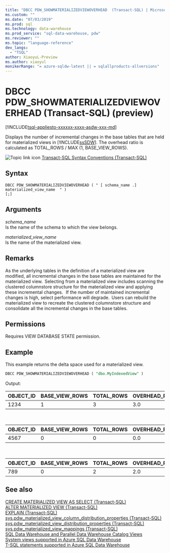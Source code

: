 ```yaml
---
title: "DBCC PDW_SHOWMATERIALIZEDVIEWOVERHEAD  (Transact-SQL) | Microsoft Docs"
ms.custom: ""
ms.date: "07/03/2019"
ms.prod: sql
ms.technology: data-warehouse
ms.prod_service: "sql-data-warehouse, pdw"
ms.reviewer: ""
ms.topic: "language-reference"
dev_langs: 
  - "TSQL"
author: XiaoyuL-Preview 
ms.author: xiaoyul
monikerRange: "= azure-sqldw-latest || = sqlallproducts-allversions"
---
```

# DBCC PDW_SHOWMATERIALIZEDVIEWOVERHEAD (Transact-SQL) (preview)

[!INCLUDE[tsql-appliesto-xxxxxx-xxxx-asdw-xxx-md](../../includes/tsql-appliesto-xxxxxx-xxxx-asdw-xxx-md.md)]

Displays the number of incremental changes in the base tables that are held for materialized views in [!INCLUDE[ssSDW](../../includes/sssdw-md.md)]. The overhead ratio is calculated as TOTAL_ROWS / MAX (1, BASE_VIEW_ROWS).

![Topic link icon](../../database-engine/configure-windows/media/topic-link.gif "Topic link icon") [Transact-SQL Syntax Conventions &#40;Transact-SQL&#41;](../../t-sql/language-elements/transact-sql-syntax-conventions-transact-sql.md)
  
## Syntax

```
DBCC PDW_SHOWMATERIALIZEDVIEWOVERHEAD ( " [ schema_name .] materialized_view_name  " )
[;]
```
  
## Arguments

 *schema_name*     
 Is the name of the schema to which the view belongs.

*materialized_view_name*   
Is the name of the materialized view.

## Remarks

As the underlying tables in the definition of a materialized view are modified, all incremental changes in the base tables are maintained for the materialized view.  Selecting from a materialized view includes scanning the clustered columnstore structure for the materialized view and applying these incremental changes.   If the number of maintained incremental changes is high, select performance will degrade.  Users can rebuild the materialized view to recreate the clustered columnstore structure and consolidate all the incremental changes in the base tables.
  
## Permissions  
  
Requires VIEW DATABASE STATE permission.  

## Example  

This example returns the delta space used for a materialized view.

```sql
DBCC PDW_SHOWMATERIALIZEDVIEWOVERHEAD ( "dbo.MyIndexedView" )
```

Output:

|OBJECT_ID|BASE_VIEW_ROWS|TOTAL_ROWS|OVERHEAD_RATIO|
|--------|--------|--------|--------|  
|1234|1|3 |3.0 |

</br>

|OBJECT_ID |BASE_VIEW_ROWS|TOTAL_ROWS|OVERHEAD_RATIO|
|--------|--------|--------|--------|
|4567|0|0|0.0|

</br>

|OBJECT_ID|BASE_VIEW_ROWS|TOTAL_ROWS|OVERHEAD_RATIO|
|--------|--------|--------|--------|
|789|0|2|2.0|

## See also

[CREATE MATERIALIZED VIEW AS SELECT &#40;Transact-SQL&#41;](/sql/t-sql/statements/create-materialized-view-as-select-transact-sql?view=azure-sqldw-latest)   
[ALTER MATERIALIZED VIEW &#40;Transact-SQL&#41;](/sql/t-sql/statements/alter-materialized-view-transact-sql?view=azure-sqldw-latest)   
[EXPLAIN &#40;Transact-SQL&#41;](/sql/t-sql/queries/explain-transact-sql?view=azure-sqldw-latest)   
[sys.pdw_materialized_view_column_distribution_properties &#40;Transact-SQL&#41;](/sql/relational-databases/system-catalog-views/sys-pdw-materialized-view-column-distribution-properties-transact-sql?view=azure-sqldw-latest)   
[sys.pdw_materialized_view_distribution_properties &#40;Transact-SQL&#41;](/sql/relational-databases/system-catalog-views/sys-pdw-materialized-view-distribution-properties-transact-sql?view=azure-sqldw-latest)   
[sys.pdw_materialized_view_mappings &#40;Transact-SQL&#41;](/sql/relational-databases/system-catalog-views/sys-pdw-materialized-view-mappings-transact-sql?view=azure-sqldw-latest)   
[SQL Data Warehouse and Parallel Data Warehouse Catalog Views](../../relational-databases/system-catalog-views/sql-data-warehouse-and-parallel-data-warehouse-catalog-views.md)   
[System views supported in Azure SQL Data Warehouse](/azure/sql-data-warehouse/sql-data-warehouse-reference-tsql-system-views)   
[T-SQL statements supported in Azure SQL Data Warehouse](/azure/sql-data-warehouse/sql-data-warehouse-reference-tsql-statements)